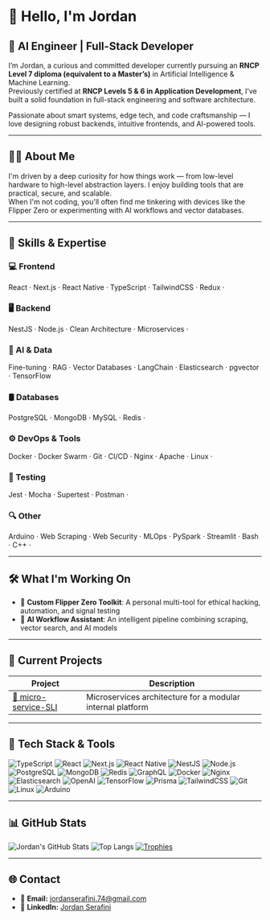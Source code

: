 # 👋 Hello, I'm Jordan

## 🧠 AI Engineer | Full-Stack Developer

I’m Jordan, a curious and committed developer currently pursuing an **RNCP Level 7 diploma (equivalent to a Master’s)** in Artificial Intelligence & Machine Learning.  
Previously certified at **RNCP Levels 5 & 6 in Application Development**, I’ve built a solid foundation in full-stack engineering and software architecture.

Passionate about smart systems, edge tech, and code craftsmanship — I love designing robust backends, intuitive frontends, and AI-powered tools.

---

## 🧑‍💻 About Me

I'm driven by a deep curiosity for how things work — from low-level hardware to high-level abstraction layers. I enjoy building tools that are practical, secure, and scalable.  
When I'm not coding, you'll often find me tinkering with devices like the Flipper Zero or experimenting with AI workflows and vector databases.

---

## 🔧 Skills & Expertise

### 💻 Frontend  
React · Next.js · React Native · TypeScript · TailwindCSS · Redux ·

### 🖥️ Backend  
NestJS · Node.js · Clean Architecture · Microservices ·

### 🧠 AI & Data  
Fine-tuning · RAG · Vector Databases · LangChain · Elasticsearch · pgvector · TensorFlow

### 🛢️ Databases  
PostgreSQL · MongoDB · MySQL · Redis ·

### ⚙️ DevOps & Tools  
Docker · Docker Swarm · Git · CI/CD · Nginx · Apache · Linux ·

### 🧪 Testing  
Jest · Mocha · Supertest · Postman ·

### 🔍 Other  
Arduino · Web Scraping · Web Security · MLOps · PySpark · Streamlit · Bash · C++ · 

---

## 🛠️ What I'm Working On

- 🐙 **Custom Flipper Zero Toolkit**: A personal multi-tool for ethical hacking, automation, and signal testing  
- 🤖 **AI Workflow Assistant**: An intelligent pipeline combining scraping, vector search, and AI models  

---

## 🧩 Current Projects

| Project | Description |
|--------|-------------|
| [🔗 micro-service-SLI](https://github.com/JordanSerafini/micro-service-SLI) | Microservices architecture for a modular internal platform |

---

## 🚀 Tech Stack & Tools

![TypeScript](https://img.shields.io/badge/-TypeScript-007ACC?logo=typescript&logoColor=white)
![React](https://img.shields.io/badge/-React-61DAFB?logo=react&logoColor=black)
![Next.js](https://img.shields.io/badge/-Next.js-000000?logo=next.js&logoColor=white)
![React Native](https://img.shields.io/badge/-React%20Native-61DAFB?logo=react&logoColor=black)
![NestJS](https://img.shields.io/badge/-NestJS-E0234E?logo=nestjs&logoColor=white)
![Node.js](https://img.shields.io/badge/-Node.js-339933?logo=node.js&logoColor=white)
![PostgreSQL](https://img.shields.io/badge/-PostgreSQL-336791?logo=postgresql&logoColor=white)
![MongoDB](https://img.shields.io/badge/-MongoDB-47A248?logo=mongodb&logoColor=white)
![Redis](https://img.shields.io/badge/-Redis-DC382D?logo=redis&logoColor=white)
![GraphQL](https://img.shields.io/badge/-GraphQL-E10098?logo=graphql&logoColor=white)
![Docker](https://img.shields.io/badge/-Docker-2496ED?logo=docker&logoColor=white)
![Nginx](https://img.shields.io/badge/-Nginx-009639?logo=nginx&logoColor=white)
![Elasticsearch](https://img.shields.io/badge/-Elasticsearch-005571?logo=elasticsearch&logoColor=white)
![OpenAI](https://img.shields.io/badge/-OpenAI-412991?logo=openai&logoColor=white)
![TensorFlow](https://img.shields.io/badge/-TensorFlow-FF6F00?logo=tensorflow&logoColor=white)
![Prisma](https://img.shields.io/badge/-Prisma-2D3748?logo=prisma&logoColor=white)
![TailwindCSS](https://img.shields.io/badge/-TailwindCSS-06B6D4?logo=tailwind-css&logoColor=white)
![Git](https://img.shields.io/badge/-Git-F05032?logo=git&logoColor=white)
![Linux](https://img.shields.io/badge/-Linux-FCC624?logo=linux&logoColor=black)
![Arduino](https://img.shields.io/badge/-Arduino-00979D?logo=arduino&logoColor=white)

---

## 📊 GitHub Stats

![Jordan's GitHub Stats](https://github-readme-stats.vercel.app/api?username=JordanSerafini&show_icons=true&theme=radical&cache_seconds=1800)
![Top Langs](https://github-readme-stats.vercel.app/api/top-langs/?username=JordanSerafini&layout=compact&theme=radical)
[![Trophies](https://github-profile-trophy.vercel.app/?username=JordanSerafini&theme=onedark)](https://github.com/ryo-ma/github-profile-trophy)

---

## 🌐 Contact

- 📧 **Email:** [jordanserafini.74@gmail.com](mailto:jordanserafini.74@gmail.com)  
- 💼 **LinkedIn:** [Jordan Serafini](https://fr.linkedin.com/in/jordan-serafini-63b9b2177)
